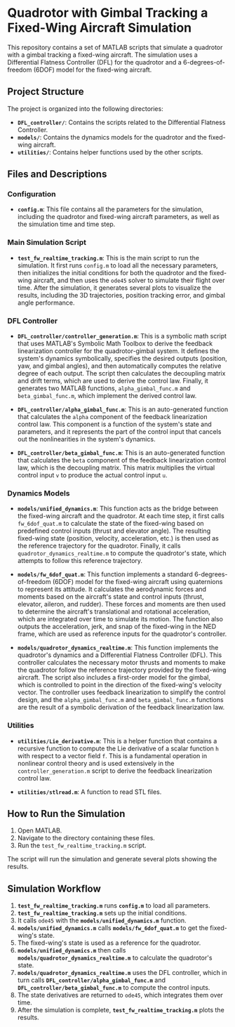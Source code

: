 # Quadrotor with Gimbal Tracking a Fixed-Wing Aircraft Simulation

This repository contains a set of MATLAB scripts that simulate a quadrotor with a gimbal tracking a fixed-wing aircraft. The simulation uses a Differential Flatness Controller (DFL) for the quadrotor and a 6-degrees-of-freedom (6DOF) model for the fixed-wing aircraft.

## Project Structure

The project is organized into the following directories:

-   **`DFL_controller/`**: Contains the scripts related to the Differential Flatness Controller.
-   **`models/`**: Contains the dynamics models for the quadrotor and the fixed-wing aircraft.
-   **`utilities/`**: Contains helper functions used by the other scripts.

## Files and Descriptions

### Configuration

-   **`config.m`**: This file contains all the parameters for the simulation, including the quadrotor and fixed-wing aircraft parameters, as well as the simulation time and time step.

### Main Simulation Script

-   **`test_fw_realtime_tracking.m`**: This is the main script to run the simulation. It first runs `config.m` to load all the necessary parameters, then initializes the initial conditions for both the quadrotor and the fixed-wing aircraft, and then uses the `ode45` solver to simulate their flight over time. After the simulation, it generates several plots to visualize the results, including the 3D trajectories, position tracking error, and gimbal angle performance.

### DFL Controller

-   **`DFL_controller/controller_generation.m`**: This is a symbolic math script that uses MATLAB's Symbolic Math Toolbox to derive the feedback linearization controller for the quadrotor-gimbal system. It defines the system's dynamics symbolically, specifies the desired outputs (position, yaw, and gimbal angles), and then automatically computes the relative degree of each output. The script then calculates the decoupling matrix and drift terms, which are used to derive the control law. Finally, it generates two MATLAB functions, `alpha_gimbal_func.m` and `beta_gimbal_func.m`, which implement the derived control law.

-   **`DFL_controller/alpha_gimbal_func.m`**: This is an auto-generated function that calculates the `alpha` component of the feedback linearization control law. This component is a function of the system's state and parameters, and it represents the part of the control input that cancels out the nonlinearities in the system's dynamics.

-   **`DFL_controller/beta_gimbal_func.m`**: This is an auto-generated function that calculates the `beta` component of the feedback linearization control law, which is the decoupling matrix. This matrix multiplies the virtual control input `v` to produce the actual control input `u`.

### Dynamics Models

-   **`models/unified_dynamics.m`**: This function acts as the bridge between the fixed-wing aircraft and the quadrotor. At each time step, it first calls `fw_6dof_quat.m` to calculate the state of the fixed-wing based on predefined control inputs (thrust and elevator angle). The resulting fixed-wing state (position, velocity, acceleration, etc.) is then used as the reference trajectory for the quadrotor. Finally, it calls `quadrotor_dynamics_realtime.m` to compute the quadrotor's state, which attempts to follow this reference trajectory.

-   **`models/fw_6dof_quat.m`**: This function implements a standard 6-degrees-of-freedom (6DOF) model for the fixed-wing aircraft using quaternions to represent its attitude. It calculates the aerodynamic forces and moments based on the aircraft's state and control inputs (thrust, elevator, aileron, and rudder). These forces and moments are then used to determine the aircraft's translational and rotational acceleration, which are integrated over time to simulate its motion. The function also outputs the acceleration, jerk, and snap of the fixed-wing in the NED frame, which are used as reference inputs for the quadrotor's controller.

-   **`models/quadrotor_dynamics_realtime.m`**: This function implements the quadrotor's dynamics and a Differential Flatness Controller (DFL). This controller calculates the necessary motor thrusts and moments to make the quadrotor follow the reference trajectory provided by the fixed-wing aircraft. The script also includes a first-order model for the gimbal, which is controlled to point in the direction of the fixed-wing's velocity vector. The controller uses feedback linearization to simplify the control design, and the `alpha_gimbal_func.m` and `beta_gimbal_func.m` functions are the result of a symbolic derivation of the feedback linearization law.

### Utilities

-   **`utilities/Lie_derivative.m`**: This is a helper function that contains a recursive function to compute the Lie derivative of a scalar function `h` with respect to a vector field `f`. This is a fundamental operation in nonlinear control theory and is used extensively in the `controller_generation.m` script to derive the feedback linearization control law.

-   **`utilities/stlread.m`**: A function to read STL files.

## How to Run the Simulation

1.  Open MATLAB.
2.  Navigate to the directory containing these files.
3.  Run the `test_fw_realtime_tracking.m` script.

The script will run the simulation and generate several plots showing the results.

## Simulation Workflow

1.  **`test_fw_realtime_tracking.m`** runs **`config.m`** to load all parameters.
2.  **`test_fw_realtime_tracking.m`** sets up the initial conditions.
3.  It calls `ode45` with the **`models/unified_dynamics.m`** function.
4.  **`models/unified_dynamics.m`** calls **`models/fw_6dof_quat.m`** to get the fixed-wing's state.
5.  The fixed-wing's state is used as a reference for the quadrotor.
6.  **`models/unified_dynamics.m`** then calls **`models/quadrotor_dynamics_realtime.m`** to calculate the quadrotor's state.
7.  **`models/quadrotor_dynamics_realtime.m`** uses the DFL controller, which in turn calls **`DFL_controller/alpha_gimbal_func.m`** and **`DFL_controller/beta_gimbal_func.m`** to compute the control inputs.
8.  The state derivatives are returned to `ode45`, which integrates them over time.
9.  After the simulation is complete, **`test_fw_realtime_tracking.m`** plots the results.
